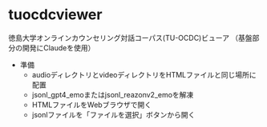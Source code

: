 # tuocdcviewer
徳島大学オンラインカウンセリング対話コーパス(TU-OCDC)ビューア
（基盤部分の開発にClaudeを使用）
- 準備
  - audioディレクトリとvideoディレクトリをHTMLファイルと同じ場所に配置
  - jsonl_gpt4_emoまたはjsonl_reazonv2_emoを解凍
  - HTMLファイルをWebブラウザで開く
  - jsonlファイルを「ファイルを選択」ボタンから開く
    
